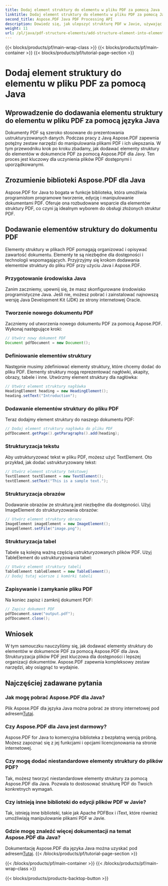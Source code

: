```yaml
---
title: Dodaj element struktury do elementu w pliku PDF za pomocą Java
linktitle: Dodaj element struktury do elementu w pliku PDF za pomocą Java
second_title: Aspose.PDF Java PDF Processing API
description: Dowiedz się, jak ulepszyć strukturę PDF w Javie, używając Aspose.PDF dla Javy. Ten przewodnik krok po kroku obejmuje dodawanie elementów struktury dla dostępnych i uporządkowanych plików PDF.
weight: 11
url: /pl/java/pdf-structure-elements/add-structure-element-into-element-in-pdf-using-java/
---
```


{{< blocks/products/pf/main-wrap-class >}}
{{< blocks/products/pf/main-container >}}
{{< blocks/products/pf/tutorial-page-section >}}

# Dodaj element struktury do elementu w pliku PDF za pomocą Java


## Wprowadzenie do dodawania elementu struktury do elementu w pliku PDF za pomocą języka Java

Dokumenty PDF są szeroko stosowane do prezentowania ustrukturyzowanych danych. Podczas pracy z Javą Aspose.PDF zapewnia potężny zestaw narzędzi do manipulowania plikami PDF i ich ulepszania. W tym przewodniku krok po kroku zbadamy, jak dodawać elementy struktury do elementów w dokumencie PDF za pomocą Aspose.PDF dla Javy. Ten proces jest kluczowy dla uczynienia plików PDF dostępnymi i uporządkowanymi.

## Zrozumienie biblioteki Aspose.PDF dla Java

Aspose.PDF for Java to bogata w funkcje biblioteka, która umożliwia programistom programowe tworzenie, edycję i manipulowanie dokumentami PDF. Oferuje ona rozbudowane wsparcie dla elementów struktury PDF, co czyni ją idealnym wyborem do obsługi złożonych struktur PDF.

## Dodawanie elementów struktury do dokumentu PDF

Elementy struktury w plikach PDF pomagają organizować i opisywać zawartość dokumentu. Elementy te są niezbędne dla dostępności i technologii wspomagających. Przyjrzyjmy się krokom dodawania elementów struktury do pliku PDF przy użyciu Java i Aspose.PDF.

### Przygotowanie środowiska Java

Zanim zaczniemy, upewnij się, że masz skonfigurowane środowisko programistyczne Java. Jeśli nie, możesz pobrać i zainstalować najnowszą wersję Java Development Kit (JDK) ze strony internetowej Oracle.

### Tworzenie nowego dokumentu PDF

Zaczniemy od utworzenia nowego dokumentu PDF za pomocą Aspose.PDF. Wykonaj następujące kroki:

```java
// Utwórz nowy dokument PDF
Document pdfDocument = new Document();
```

### Definiowanie elementów struktury

Następnie musimy zdefiniować elementy struktury, które chcemy dodać do pliku PDF. Elementy struktury mogą reprezentować nagłówki, akapity, obrazy, tabele i inne. Utwórzmy element struktury dla nagłówka:

```java
// Utwórz element struktury nagłówka
HeadingElement heading = new HeadingElement();
heading.setText("Introduction");
```

### Dodawanie elementów struktury do pliku PDF

Teraz dodajmy element struktury do naszego dokumentu PDF:

```java
// Dodaj element struktury nagłówka do pliku PDF
pdfDocument.getPage().getParagraphs().add(heading);
```

### Strukturyzacja tekstu

Aby ustrukturyzować tekst w pliku PDF, możesz użyć TextElement. Oto przykład, jak dodać ustrukturyzowany tekst:

```java
// Utwórz element struktury tekstowej
TextElement textElement = new TextElement();
textElement.setText("This is a sample text.");
```

### Strukturyzacja obrazów

Dodawanie obrazów ze strukturą jest niezbędne dla dostępności. Użyj ImageElement do strukturyzowania obrazów:

```java
// Utwórz element struktury obrazu
ImageElement imageElement = new ImageElement();
imageElement.setFile("image.png");
```

### Strukturyzacja tabel

Tabele są kolejną ważną częścią ustrukturyzowanych plików PDF. Użyj TableElement do ustrukturyzowania tabel:

```java
// Utwórz element struktury tabeli
TableElement tableElement = new TableElement();
// Dodaj tutaj wiersze i komórki tabeli
```

### Zapisywanie i zamykanie pliku PDF

Na koniec zapisz i zamknij dokument PDF:

```java
// Zapisz dokument PDF
pdfDocument.save("output.pdf");
pdfDocument.close();
```

## Wniosek

W tym samouczku nauczyliśmy się, jak dodawać elementy struktury do elementów w dokumencie PDF za pomocą Aspose.PDF dla Java. Strukturyzacja plików PDF jest kluczowa dla dostępności i lepszej organizacji dokumentów. Aspose.PDF zapewnia kompleksowy zestaw narzędzi, aby osiągnąć to wydajnie.

## Najczęściej zadawane pytania

### Jak mogę pobrać Aspose.PDF dla Java?

 Plik Aspose.PDF dla języka Java można pobrać ze strony internetowej pod adresem[Tutaj](https://releases.aspose.com/pdf/java/).

### Czy Aspose.PDF dla Java jest darmowy?

Aspose.PDF for Java to komercyjna biblioteka z bezpłatną wersją próbną. Możesz zapoznać się z jej funkcjami i opcjami licencjonowania na stronie internetowej.

### Czy mogę dodać niestandardowe elementy struktury do plików PDF?

Tak, możesz tworzyć niestandardowe elementy struktury za pomocą Aspose.PDF dla Java. Pozwala to dostosować strukturę PDF do Twoich konkretnych wymagań.

### Czy istnieją inne biblioteki do edycji plików PDF w Javie?

Tak, istnieją inne biblioteki, takie jak Apache PDFBox i iText, które również umożliwiają manipulowanie plikami PDF w Javie.

### Gdzie mogę znaleźć więcej dokumentacji na temat Aspose.PDF dla Java?

 Dokumentację Aspose.PDF dla języka Java można uzyskać pod adresem[Tutaj](https://reference.aspose.com/pdf/java/).
{{< /blocks/products/pf/tutorial-page-section >}}

{{< /blocks/products/pf/main-container >}}
{{< /blocks/products/pf/main-wrap-class >}}

{{< blocks/products/products-backtop-button >}}
